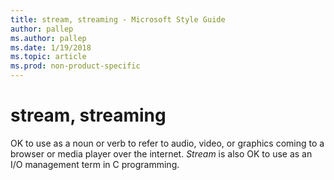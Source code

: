 ```yaml
---
title: stream, streaming - Microsoft Style Guide
author: pallep
ms.author: pallep
ms.date: 1/19/2018
ms.topic: article
ms.prod: non-product-specific
---
```


# stream, streaming

OK to use as a noun or verb to refer to audio, video, or graphics coming to a browser or media player over the internet. *Stream* is also OK to use as an I/O management term in C programming.
